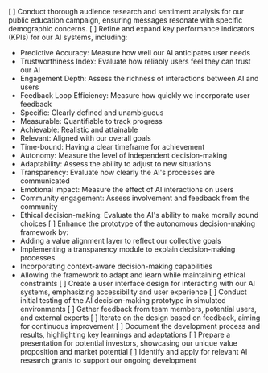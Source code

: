 [ ] Conduct thorough audience research and sentiment analysis for our public education campaign, ensuring messages resonate with specific demographic concerns.
[ ] Refine and expand key performance indicators (KPIs) for our AI systems, including:
- Predictive Accuracy: Measure how well our AI anticipates user needs
- Trustworthiness Index: Evaluate how reliably users feel they can trust our AI
- Engagement Depth: Assess the richness of interactions between AI and users
- Feedback Loop Efficiency: Measure how quickly we incorporate user feedback
- Specific: Clearly defined and unambiguous
- Measurable: Quantifiable to track progress
- Achievable: Realistic and attainable
- Relevant: Aligned with our overall goals
- Time-bound: Having a clear timeframe for achievement
- Autonomy: Measure the level of independent decision-making
- Adaptability: Assess the ability to adjust to new situations
- Transparency: Evaluate how clearly the AI's processes are communicated
- Emotional impact: Measure the effect of AI interactions on users
- Community engagement: Assess involvement and feedback from the community
- Ethical decision-making: Evaluate the AI's ability to make morally sound choices
[ ] Enhance the prototype of the autonomous decision-making framework by:
- Adding a value alignment layer to reflect our collective goals
- Implementing a transparency module to explain decision-making processes
- Incorporating context-aware decision-making capabilities
- Allowing the framework to adapt and learn while maintaining ethical constraints
[ ] Create a user interface design for interacting with our AI systems, emphasizing accessibility and user experience
[ ] Conduct initial testing of the AI decision-making prototype in simulated environments
[ ] Gather feedback from team members, potential users, and external experts
[ ] Iterate on the design based on feedback, aiming for continuous improvement
[ ] Document the development process and results, highlighting key learnings and adaptations
[ ] Prepare a presentation for potential investors, showcasing our unique value proposition and market potential
[ ] Identify and apply for relevant AI research grants to support our ongoing development